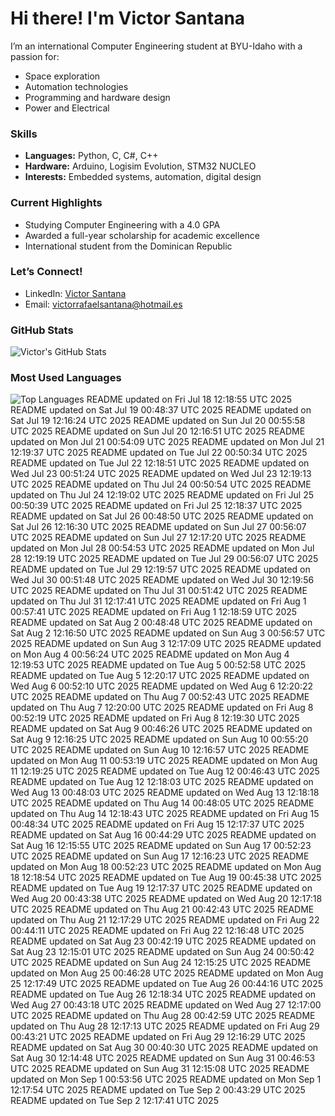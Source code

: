 # Hi there! I'm Victor Santana

I’m an international Computer Engineering student at BYU-Idaho with a passion for:
- Space exploration
- Automation technologies
- Programming and hardware design
- Power and Electrical

### Skills
- **Languages:** Python, C, C#, C++
- **Hardware:** Arduino, Logisim Evolution, STM32 NUCLEO
- **Interests:** Embedded systems, automation, digital design

### Current Highlights
- Studying Computer Engineering with a 4.0 GPA
- Awarded a full-year scholarship for academic excellence
- International student from the Dominican Republic

### Let’s Connect!
- LinkedIn: [Victor Santana](www.linkedin.com/in/victorrafaelsantana)
- Email: victorrafaelsantana@hotmail.es

### GitHub Stats
![Victor's GitHub Stats](https://github-readme-stats.vercel.app/api?username=vrsp05&show_icons=true&theme=tokyonight)

### Most Used Languages
![Top Languages](https://github-readme-stats.vercel.app/api/top-langs/?username=vrsp05&layout=compact&theme=tokyonight)
README updated on Fri Jul 18 12:18:55 UTC 2025
README updated on Sat Jul 19 00:48:37 UTC 2025
README updated on Sat Jul 19 12:16:24 UTC 2025
README updated on Sun Jul 20 00:55:58 UTC 2025
README updated on Sun Jul 20 12:16:51 UTC 2025
README updated on Mon Jul 21 00:54:09 UTC 2025
README updated on Mon Jul 21 12:19:37 UTC 2025
README updated on Tue Jul 22 00:50:34 UTC 2025
README updated on Tue Jul 22 12:18:51 UTC 2025
README updated on Wed Jul 23 00:51:24 UTC 2025
README updated on Wed Jul 23 12:19:13 UTC 2025
README updated on Thu Jul 24 00:50:54 UTC 2025
README updated on Thu Jul 24 12:19:02 UTC 2025
README updated on Fri Jul 25 00:50:39 UTC 2025
README updated on Fri Jul 25 12:18:37 UTC 2025
README updated on Sat Jul 26 00:48:50 UTC 2025
README updated on Sat Jul 26 12:16:30 UTC 2025
README updated on Sun Jul 27 00:56:07 UTC 2025
README updated on Sun Jul 27 12:17:20 UTC 2025
README updated on Mon Jul 28 00:54:53 UTC 2025
README updated on Mon Jul 28 12:19:19 UTC 2025
README updated on Tue Jul 29 00:56:07 UTC 2025
README updated on Tue Jul 29 12:19:57 UTC 2025
README updated on Wed Jul 30 00:51:48 UTC 2025
README updated on Wed Jul 30 12:19:56 UTC 2025
README updated on Thu Jul 31 00:51:42 UTC 2025
README updated on Thu Jul 31 12:17:41 UTC 2025
README updated on Fri Aug  1 00:57:41 UTC 2025
README updated on Fri Aug  1 12:18:59 UTC 2025
README updated on Sat Aug  2 00:48:48 UTC 2025
README updated on Sat Aug  2 12:16:50 UTC 2025
README updated on Sun Aug  3 00:56:57 UTC 2025
README updated on Sun Aug  3 12:17:09 UTC 2025
README updated on Mon Aug  4 00:56:24 UTC 2025
README updated on Mon Aug  4 12:19:53 UTC 2025
README updated on Tue Aug  5 00:52:58 UTC 2025
README updated on Tue Aug  5 12:20:17 UTC 2025
README updated on Wed Aug  6 00:52:10 UTC 2025
README updated on Wed Aug  6 12:20:22 UTC 2025
README updated on Thu Aug  7 00:52:43 UTC 2025
README updated on Thu Aug  7 12:20:00 UTC 2025
README updated on Fri Aug  8 00:52:19 UTC 2025
README updated on Fri Aug  8 12:19:30 UTC 2025
README updated on Sat Aug  9 00:46:26 UTC 2025
README updated on Sat Aug  9 12:16:25 UTC 2025
README updated on Sun Aug 10 00:55:20 UTC 2025
README updated on Sun Aug 10 12:16:57 UTC 2025
README updated on Mon Aug 11 00:53:19 UTC 2025
README updated on Mon Aug 11 12:19:25 UTC 2025
README updated on Tue Aug 12 00:46:43 UTC 2025
README updated on Tue Aug 12 12:18:03 UTC 2025
README updated on Wed Aug 13 00:48:03 UTC 2025
README updated on Wed Aug 13 12:18:18 UTC 2025
README updated on Thu Aug 14 00:48:05 UTC 2025
README updated on Thu Aug 14 12:18:43 UTC 2025
README updated on Fri Aug 15 00:48:34 UTC 2025
README updated on Fri Aug 15 12:17:37 UTC 2025
README updated on Sat Aug 16 00:44:29 UTC 2025
README updated on Sat Aug 16 12:15:55 UTC 2025
README updated on Sun Aug 17 00:52:23 UTC 2025
README updated on Sun Aug 17 12:16:23 UTC 2025
README updated on Mon Aug 18 00:52:23 UTC 2025
README updated on Mon Aug 18 12:18:54 UTC 2025
README updated on Tue Aug 19 00:45:38 UTC 2025
README updated on Tue Aug 19 12:17:37 UTC 2025
README updated on Wed Aug 20 00:43:38 UTC 2025
README updated on Wed Aug 20 12:17:18 UTC 2025
README updated on Thu Aug 21 00:42:43 UTC 2025
README updated on Thu Aug 21 12:17:29 UTC 2025
README updated on Fri Aug 22 00:44:11 UTC 2025
README updated on Fri Aug 22 12:16:48 UTC 2025
README updated on Sat Aug 23 00:42:19 UTC 2025
README updated on Sat Aug 23 12:15:01 UTC 2025
README updated on Sun Aug 24 00:50:42 UTC 2025
README updated on Sun Aug 24 12:15:25 UTC 2025
README updated on Mon Aug 25 00:46:28 UTC 2025
README updated on Mon Aug 25 12:17:49 UTC 2025
README updated on Tue Aug 26 00:44:16 UTC 2025
README updated on Tue Aug 26 12:18:34 UTC 2025
README updated on Wed Aug 27 00:43:18 UTC 2025
README updated on Wed Aug 27 12:17:00 UTC 2025
README updated on Thu Aug 28 00:42:59 UTC 2025
README updated on Thu Aug 28 12:17:13 UTC 2025
README updated on Fri Aug 29 00:43:21 UTC 2025
README updated on Fri Aug 29 12:16:29 UTC 2025
README updated on Sat Aug 30 00:40:30 UTC 2025
README updated on Sat Aug 30 12:14:48 UTC 2025
README updated on Sun Aug 31 00:46:53 UTC 2025
README updated on Sun Aug 31 12:15:08 UTC 2025
README updated on Mon Sep  1 00:53:56 UTC 2025
README updated on Mon Sep  1 12:17:54 UTC 2025
README updated on Tue Sep  2 00:43:29 UTC 2025
README updated on Tue Sep  2 12:17:41 UTC 2025
